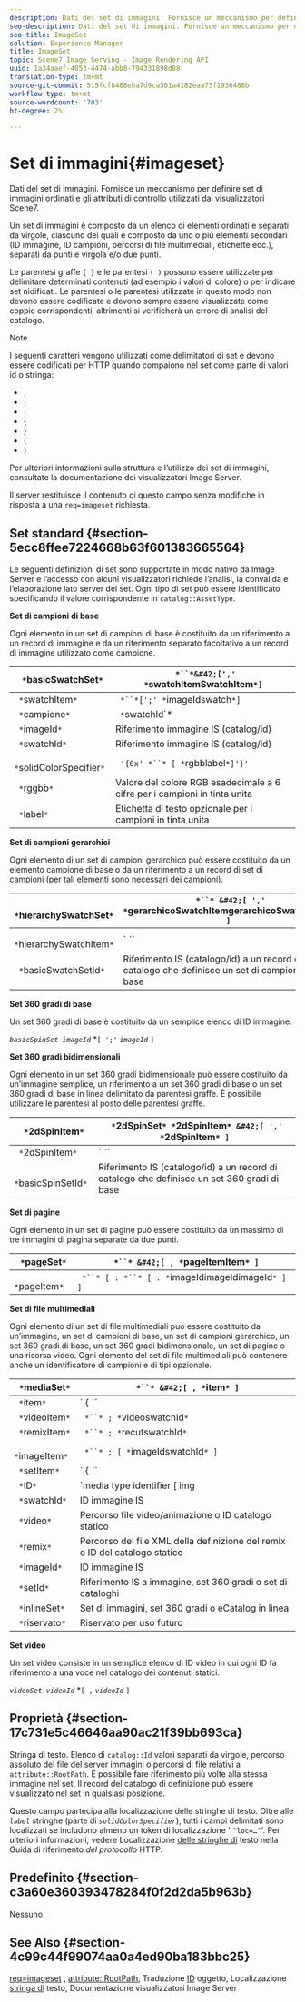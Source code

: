 ```yaml
---
description: Dati del set di immagini. Fornisce un meccanismo per definire set di immagini ordinati e gli attributi di controllo utilizzati dai visualizzatori Scene7.
seo-description: Dati del set di immagini. Fornisce un meccanismo per definire set di immagini ordinati e gli attributi di controllo utilizzati dai visualizzatori Scene7.
seo-title: ImageSet
solution: Experience Manager
title: ImageSet
topic: Scene7 Image Serving - Image Rendering API
uuid: 1a34aaef-4053-4474-abb8-794331898d88
translation-type: tm+mt
source-git-commit: 515fcf8488eba7d9ca501a4182eaa73f1936488b
workflow-type: tm+mt
source-wordcount: '703'
ht-degree: 2%

---
```



# Set di immagini{#imageset}

Dati del set di immagini. Fornisce un meccanismo per definire set di immagini ordinati e gli attributi di controllo utilizzati dai visualizzatori Scene7.

Un set di immagini è composto da un elenco di elementi ordinati e separati da virgole, ciascuno dei quali è composto da uno o più elementi secondari (ID immagine, ID campioni, percorsi di file multimediali, etichette ecc.), separati da punti e virgola e/o due punti.

Le parentesi graffe `{ }` e le parentesi `( )` possono essere utilizzate per delimitare determinati contenuti (ad esempio i valori di colore) o per indicare set nidificati. Le parentesi o le parentesi utilizzate in questo modo non devono essere codificate e devono sempre essere visualizzate come coppie corrispondenti, altrimenti si verificherà un errore di analisi del catalogo.

>[!NOTE]
>
>I seguenti caratteri vengono utilizzati come delimitatori di set e devono essere codificati per HTTP quando compaiono nel set come parte di valori id o stringa:
>
>* `,`
>* `;`
>* `:`
>* `{`
>* `}`
>* `(`
>* `)`



Per ulteriori informazioni sulla struttura e l’utilizzo dei set di immagini, consultate la documentazione dei visualizzatori Image Server.

Il server restituisce il contenuto di questo campo senza modifiche in risposta a una `req=imageset` richiesta.

## Set standard {#section-5ecc8ffee7224668b63f601383665564}

Le seguenti definizioni di set sono supportate in modo nativo da Image Server e l’accesso con alcuni visualizzatori richiede l’analisi, la convalida e l’elaborazione lato server del set. Ogni tipo di set può essere identificato specificando il valore corrispondente in `catalog::AssetType`.

**Set di campioni di base**

Ogni elemento in un set di campioni di base è costituito da un riferimento a un record di immagine e da un riferimento separato facoltativo a un record di immagine utilizzato come campione.

| ` *`basicSwatchSet`*` | ` *``*&#42;[',' *`swatchItemSwatchItem`*]` |
|---|---|
| ` *`swatchItem`*` | ` *``*[';' *`imageIdswatch`*]` |
| ` *`campione`*` | ` *`swatchId`*|solidColorSpecifier` |
| ` *`imageId`*` | Riferimento immagine IS (catalog/id) |
| ` *`swatchId`*` | Riferimento immagine IS (catalog/id) |
| ` *`solidColorSpecifier`*` | ` '{0x' *``* [ *`rgbblabel`*]'}'` |
| ` *`rggbb`*` | Valore del colore RGB esadecimale a 6 cifre per i campioni in tinta unita |
| ` *`label`*` | Etichetta di testo opzionale per i campioni in tinta unita |

**Set di campioni gerarchici**

Ogni elemento di un set di campioni gerarchico può essere costituito da un elemento campione di base o da un riferimento a un record di set di campioni (per tali elementi sono necessari dei campioni).

| ` *`hierarchySwatchSet`*` | ` *``* &#42;[ ',' *`gerarchicoSwatchItemgerarchicoSwatchItem`* ]` |
|---|---|
| ` *`hierarchySwatchItem`*` | ` *``* | { *``* ';' *`swatchItembasicSwatchSetIdswatch`* }` |
| ` *`basicSwatchSetId`*` | Riferimento IS (catalogo/id) a un record di catalogo che definisce un set di campioni di base |

**Set 360 gradi di base**

Un set 360 gradi di base è costituito da un semplice elenco di ID immagine.

*`basicSpinSet imageId`*  *`[ ';'`  *`imageId`* `]`

**Set 360 gradi bidimensionali**

Ogni elemento in un set 360 gradi bidimensionale può essere costituito da un’immagine semplice, un riferimento a un set 360 gradi di base o un set 360 gradi di base in linea delimitato da parentesi graffe. È possibile utilizzare le parentesi al posto delle parentesi graffe.

| ` *`2dSpinItem`*` | ` *`2dSpinSet`* *`2dSpinItem`* &#42;[ ',' *`2dSpinItem`* ]` |
|---|---|
| ` *`2dSpinItem`*` | ` *``* | { '{' *``* '}' } | *`imageIdbasicSpinSetbasicSpinSetId`*` |
| ` *`basicSpinSetId`*` | Riferimento IS (catalogo/id) a un record di catalogo che definisce un set 360 gradi di base |

**Set di pagine**

Ogni elemento in un set di pagine può essere costituito da un massimo di tre immagini di pagina separate da due punti.

| ` *`pageSet`*` | ` *``* &#42;[ , *`pageItemItem`* ]` |
|---|---|
| ` *`pageItem`*` | ` *``* [ : *``* [ : *`imageIdimageIdimageId`* ] ]` |

**Set di file multimediali**

Ogni elemento di un set di file multimediali può essere costituito da un’immagine, un set di campioni di base, un set di campioni gerarchico, un set 360 gradi di base, un set 360 gradi bidimensionale, un set di pagine o una risorsa video. Ogni elemento del set di file multimediali può contenere anche un identificatore di campioni e di tipi opzionale.

| ` *`mediaSet`*` | ` *``* &#42;[ , *`item`* ]` |
|---|---|
| ` *`item`*` | ` { *``* | *``* | *``*}} | *``* } [ ; [ *``* ] [ ; [ *`videoItemRemixItemsetItemIDReserved`* ] ] ]` |
| ` *`videoItem`*` | ` *``* ; *`videoswatchId`*` |
| ` *`remixItem`*` | ` *``* ; *`recutswatchId`*` |
| ` *`imageItem`*` | ` *``* ; [ *`imageIdswatchId`* ]` |
| ` *`setItem`*` | ` { *``* | { '{' *``* '}' } } ; *`setIdinlineSetswatchId`*` |
| ` *`ID`*` | `media type identifier [ img | basic | advanced_image | img | img_set | advanced_imageset | advanced_swatchset | spin | video ]` |
| ` *`swatchId`*` | ID immagine IS |
| ` *`video`*` | Percorso file video/animazione o ID catalogo statico |
| ` *`remix`*` | Percorso del file XML della definizione del remix o ID del catalogo statico |
| ` *`imageId`*` | ID immagine IS |
| ` *`setId`*` | Riferimento IS a immagine, set 360 gradi o set di cataloghi |
| ` *`inlineSet`*` | Set di immagini, set 360 gradi o eCatalog in linea |
| ` *`riservato`*` | Riservato per uso futuro |

**Set video**

Un set video consiste in un semplice elenco di ID video in cui ogni ID fa riferimento a una voce nel catalogo dei contenuti statici.

*`videoSet videoId`*  *`[ ,`  *`videoId`* `]`

## Proprietà {#section-17c731e5c46646aa90ac21f39bb693ca}

Stringa di testo. Elenco di `catalog::Id` valori separati da virgole, percorso assoluto del file del server immagini o percorsi di file relativi a `attribute::RootPath`. È possibile fare riferimento più volte alla stessa immagine nel set. Il record del catalogo di definizione può essere visualizzato nel set in qualsiasi posizione.

Questo campo partecipa alla localizzazione delle stringhe di testo. Oltre alle *`label`* stringhe (parte di *`solidColorSpecifier`*), tutti i campi delimitati sono localizzati se includono almeno un token di localizzazione &#39; `^loc=…^`&#39;. Per ulteriori informazioni, vedere Localizzazione [delle stringhe di](/help/aem-is-ir-api/is-api/http-ref/image-serving-api-ref/c-http-protocol-reference/c-syntax-and-features/r-text-string-localization.md) testo nella Guida di riferimento *del protocollo* HTTP.

## Predefinito {#section-c3a60e360393478284f0f2d2da5b963b}

Nessuno.

## See Also {#section-4c99c44f99074aa0a4ed90ba183bbc25}

[req=imageset](/help/aem-is-ir-api/is-api/http-ref/image-serving-api-ref/c-http-protocol-reference/c-command-reference/r-req/r-req.md) , [attribute::RootPath](/help/aem-is-ir-api/is-api/image-catalog/image-serving-api-ref/c-image-catalog-reference/c-attributes-reference/r-rootpath.md), Traduzione [ID](/help/aem-is-ir-api/is-api/http-ref/image-serving-api-ref/c-http-protocol-reference/c-syntax-and-features/r-object-id-translation.md) oggetto, Localizzazione [stringa di](/help/aem-is-ir-api/is-api/http-ref/image-serving-api-ref/c-http-protocol-reference/c-syntax-and-features/r-text-string-localization.md) testo, Documentazione visualizzatori Image Server
